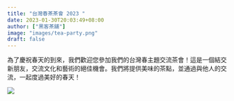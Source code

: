 ```yaml
---
title: "台灣春茶茶會 2023 "
date: 2023-01-30T20:03:49+08:00
author: ["黑客茶舖"]
image: "images/tea-party.png"
draft: false
---
```


為了慶祝春天的到來，我們歡迎您參加我們的台灣春主題交流茶會！這是一個結交新朋友，交流文化和藝術的絕佳機會。我們將提供美味的茶點，並通過與他人的交流，一起度過美好的春天！

![](images/tea-party.png")
